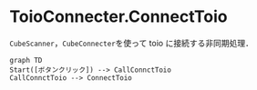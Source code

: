 # ToioConnecter.ConnectToio

`CubeScanner`，`CubeConnecter`を使って toio に接続する非同期処理．

```mermaid
graph TD
Start([ボタンクリック]) --> CallConnctToio
CallConnctToio --> ConnectToio

```

